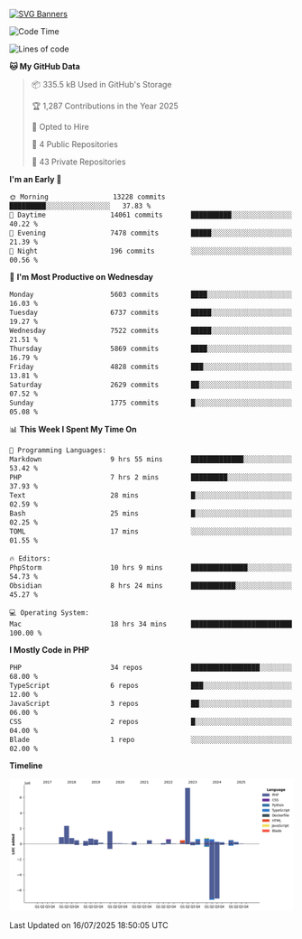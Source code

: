 [![SVG Banners](https://svg-banners.vercel.app/api?type=glitch&text1=Gere_Lajos%F0%9F%92%BB&width=800&height=400)](https://github.com/Akshay090/svg-banners)

<!--START_SECTION:waka-->
![Code Time](http://img.shields.io/badge/Code%20Time-2%2C683%20hrs%2024%20mins-blue)

![Lines of code](https://img.shields.io/badge/From%20Hello%20World%20I%27ve%20Written-19.9%20million%20lines%20of%20code-blue)

**🐱 My GitHub Data** 

> 📦 335.5 kB Used in GitHub's Storage 
 > 
> 🏆 1,287 Contributions in the Year 2025
 > 
> 💼 Opted to Hire
 > 
> 📜 4 Public Repositories 
 > 
> 🔑 43 Private Repositories 
 > 
**I'm an Early 🐤** 

```text
🌞 Morning                13228 commits       █████████░░░░░░░░░░░░░░░░   37.83 % 
🌆 Daytime                14061 commits       ██████████░░░░░░░░░░░░░░░   40.22 % 
🌃 Evening                7478 commits        █████░░░░░░░░░░░░░░░░░░░░   21.39 % 
🌙 Night                  196 commits         ░░░░░░░░░░░░░░░░░░░░░░░░░   00.56 % 
```
📅 **I'm Most Productive on Wednesday** 

```text
Monday                   5603 commits        ████░░░░░░░░░░░░░░░░░░░░░   16.03 % 
Tuesday                  6737 commits        █████░░░░░░░░░░░░░░░░░░░░   19.27 % 
Wednesday                7522 commits        █████░░░░░░░░░░░░░░░░░░░░   21.51 % 
Thursday                 5869 commits        ████░░░░░░░░░░░░░░░░░░░░░   16.79 % 
Friday                   4828 commits        ███░░░░░░░░░░░░░░░░░░░░░░   13.81 % 
Saturday                 2629 commits        ██░░░░░░░░░░░░░░░░░░░░░░░   07.52 % 
Sunday                   1775 commits        █░░░░░░░░░░░░░░░░░░░░░░░░   05.08 % 
```


📊 **This Week I Spent My Time On** 

```text
💬 Programming Languages: 
Markdown                 9 hrs 55 mins       █████████████░░░░░░░░░░░░   53.42 % 
PHP                      7 hrs 2 mins        █████████░░░░░░░░░░░░░░░░   37.93 % 
Text                     28 mins             █░░░░░░░░░░░░░░░░░░░░░░░░   02.59 % 
Bash                     25 mins             █░░░░░░░░░░░░░░░░░░░░░░░░   02.25 % 
TOML                     17 mins             ░░░░░░░░░░░░░░░░░░░░░░░░░   01.55 % 

🔥 Editors: 
PhpStorm                 10 hrs 9 mins       ██████████████░░░░░░░░░░░   54.73 % 
Obsidian                 8 hrs 24 mins       ███████████░░░░░░░░░░░░░░   45.27 % 

💻 Operating System: 
Mac                      18 hrs 34 mins      █████████████████████████   100.00 % 
```

**I Mostly Code in PHP** 

```text
PHP                      34 repos            █████████████████░░░░░░░░   68.00 % 
TypeScript               6 repos             ███░░░░░░░░░░░░░░░░░░░░░░   12.00 % 
JavaScript               3 repos             ██░░░░░░░░░░░░░░░░░░░░░░░   06.00 % 
CSS                      2 repos             █░░░░░░░░░░░░░░░░░░░░░░░░   04.00 % 
Blade                    1 repo              ░░░░░░░░░░░░░░░░░░░░░░░░░   02.00 % 
```



**Timeline**

![Lines of Code chart](https://raw.githubusercontent.com/gere-lajos/gere-lajos/main/assets/bar_graph.png)


 Last Updated on 16/07/2025 18:50:05 UTC
<!--END_SECTION:waka-->
